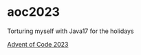 # aoc2023
Torturing myself with Java17 for the holidays

[Advent of Code 2023](https://adventofcode.com/2023)
